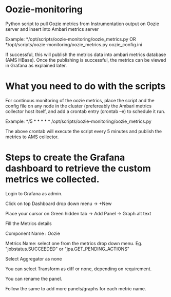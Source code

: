 # Oozie-monitoring
Python script to pull Oozie metrics from Instrumentation output on Oozie server and insert into Ambari metrics server

Example:
*/opt/scripts/oozie-monitoring/oozie_metrics.py
OR
*/opt/scripts/oozie-monitoring/oozie_metrics.py oozie_config.ini

If successful, this will publish the metrics data into ambari metrics database (AMS HBase). Once the publishing is successful, the metrics can be viewed in Grafana as explained later.

# What you need to do with the scripts

For continous monitoring of the oozie metrics, place the script and the config file on any node in the cluster (prefereably the Ambari metrics collector host itself, and add a crontab entry (crontab –e) to schedule it run. 

Example: */5 * * * * * /opt/scripts/oozie-monitoring/oozie_metrics.py

The above crontab will execute the script every 5 minutes and publish the metrics to AMS collector.

# Steps to create the Grafana dashboard to retrieve the custom metrics we collected.

Login to Grafana as admin.

Click on top Dashboard drop down menu -> +New

Place your cursor on Green hidden tab -> Add Panel -> Graph alt text

Fill the Metrics details

Component Name : Oozie

Metrics Name: select one from the metrics drop down menu. Eg. "jobstatus.SUCCEEDED" or "jpa.GET_PENDING_ACTIONS"

Select Aggregator as none

You can select Transform as diff or none, depending on requirement. 

You can rename the panel.

Follow the same to add more panels/graphs for each metric name.
